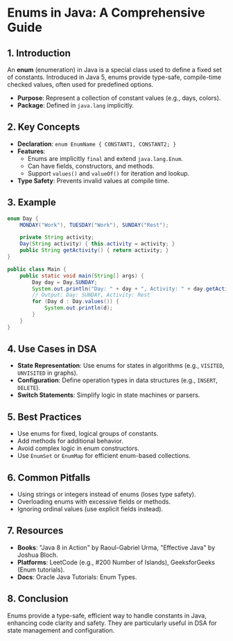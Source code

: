 # Enums in Java: A Comprehensive Guide

## 1. Introduction
An **enum** (enumeration) in Java is a special class used to define a fixed set of constants. Introduced in Java 5, enums provide type-safe, compile-time checked values, often used for predefined options.

- **Purpose**: Represent a collection of constant values (e.g., days, colors).
- **Package**: Defined in `java.lang` implicitly.

## 2. Key Concepts
- **Declaration**: `enum EnumName { CONSTANT1, CONSTANT2; }`
- **Features**:
  - Enums are implicitly `final` and extend `java.lang.Enum`.
  - Can have fields, constructors, and methods.
  - Support `values()` and `valueOf()` for iteration and lookup.
- **Type Safety**: Prevents invalid values at compile time.

## 3. Example
```java
enum Day {
    MONDAY("Work"), TUESDAY("Work"), SUNDAY("Rest");

    private String activity;
    Day(String activity) { this.activity = activity; }
    public String getActivity() { return activity; }
}

public class Main {
    public static void main(String[] args) {
        Day day = Day.SUNDAY;
        System.out.println("Day: " + day + ", Activity: " + day.getActivity());
        // Output: Day: SUNDAY, Activity: Rest
        for (Day d : Day.values()) {
            System.out.println(d);
        }
    }
}
```

## 4. Use Cases in DSA
- **State Representation**: Use enums for states in algorithms (e.g., `VISITED`, `UNVISITED` in graphs).
- **Configuration**: Define operation types in data structures (e.g., `INSERT`, `DELETE`).
- **Switch Statements**: Simplify logic in state machines or parsers.

## 5. Best Practices
- Use enums for fixed, logical groups of constants.
- Add methods for additional behavior.
- Avoid complex logic in enum constructors.
- Use `EnumSet` or `EnumMap` for efficient enum-based collections.

## 6. Common Pitfalls
- Using strings or integers instead of enums (loses type safety).
- Overloading enums with excessive fields or methods.
- Ignoring ordinal values (use explicit fields instead).

## 7. Resources
- **Books**: "Java 8 in Action" by Raoul-Gabriel Urma, "Effective Java" by Joshua Bloch.
- **Platforms**: LeetCode (e.g., #200 Number of Islands), GeeksforGeeks (Enum tutorials).
- **Docs**: Oracle Java Tutorials: Enum Types.

## 8. Conclusion
Enums provide a type-safe, efficient way to handle constants in Java, enhancing code clarity and safety. They are particularly useful in DSA for state management and configuration.